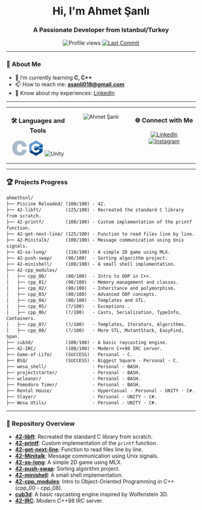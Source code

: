 <h1 align="center">Hi, I'm Ahmet Şanlı</h1>
<h3 align="center">A Passionate Developer from Istanbul/Turkey</h3>

<p align="center">
  <img src="https://komarev.com/ghpvc/?username=ahmethsnl&label=Profile%20views&color=0e75b6&style=flat" alt="Profile views" />
  <a href="https://github.com/ahmethsnl/ahmethsnl/commits">
    <img src="https://img.shields.io/github/last-commit/ahmethsnl/ahmethsnl?style=flat" alt="Last Commit" />
  </a>
</p>

---

### 🌱 About Me
- 🌱 I’m currently learning **C, C++**
- 📫 How to reach me: **asanli018@gmail.com**
- 📄 Know about my experiences: [LinkedIn](https://www.linkedin.com/in/ahmethsnl/)

---

<table>
  <tr>
    <td align="center" valign="top" width="33%">
      <h3>🛠️ Languages and Tools</h3>
      <p>
        <img src="https://raw.githubusercontent.com/devicons/devicon/master/icons/c/c-original.svg" alt="C" width="40" height="40" />
        <img src="https://raw.githubusercontent.com/devicons/devicon/master/icons/cplusplus/cplusplus-original.svg" alt="C++" width="40" height="40" />
        <img src="https://www.vectorlogo.zone/logos/unity3d/unity3d-icon.svg" alt="Unity" width="40" height="40" />
      </p>
    </td>
    <td align="center" valign="top" width="33%">
      <p>
        <img src="https://github-readme-stats.vercel.app/api/top-langs?username=ahmethsnl&show_icons=true&locale=en&layout=compact" alt="Ahmet Şanlı" />
      </p>
    </td>
    <td align="center" valign="top" width="33%">
      <h3>🌐 Connect with Me</h3>
      <p>
        <a href="https://linkedin.com/in/ahmethsnl" target="blank">
          <img align="center" src="https://raw.githubusercontent.com/rahuldkjain/github-profile-readme-generator/master/src/images/icons/Social/linked-in-alt.svg" alt="LinkedIn" height="30" width="40" />
        </a>
        <a href="https://instagram.com/ahmet.hsnl" target="blank">
          <img align="center" src="https://raw.githubusercontent.com/rahuldkjain/github-profile-readme-generator/master/src/images/icons/Social/instagram.svg" alt="Instagram" height="30" width="40" />
        </a>
      </p>
    </td>
  </tr>
</table>

---

### 🏆 Projects Progress


```plaintext
ahmethsnl/
├── Piscine Reloaded/ (100/100) - 42.
├── 42-libft/         (125/100) - Recreated the standard C library from scratch.
├── 42-printf/        (100/100) - Custom implementation of the printf function.
├── 42-get-next-line/ (125/100) - Function to read files line by line.
├── 42-Minitalk/      (100/100) - Message communication using Unix signals.
├── 42-so-long/       (110/100) - A simple 2D game using MLX.
├── 42-push-swap/     (90/100)  - Sorting algorithm project.
├── 42-minishell/     (100/100) - A small shell implementation.
├── 42-cpp_modules/
│   ├── cpp_00/       (80/100)  - Intro to OOP in C++.
│   ├── cpp_01/       (90/100)  - Memory management and classes.
│   ├── cpp_02/       (80/100)  - Inheritance and polymorphism.
│   ├── cpp_03/       (80/100)  - Advanced OOP concepts.
│   ├── cpp_04/       (80/100)  - Templates and STL.
|   ├── cpp_05/       (?/100)   - Exceptions .
│   ├── cpp_06/       (?/100)   - Casts, Serialization, TypeInfo, Containers.
│   ├── cpp_07/       (?/100)   - Templates, Iterators, Algorithms.
│   ├── cpp_08/       (?/100)   - More STL, MutantStack, EasyFind, Span.
├── cub3d/            (100/100) - A basic raycasting engine.
├── 42-IRC/           (100/100) - Modern C++98 IRC server.
├── Game-of-Life/     (SUCCESS) - Personal - C.
├── BSQ/              (SUCCESS) - Biggest Square - Personal - C.
├── wesa_shell/                 - Personal - BASH.
├── projectstarter/             - Personal - BASH.
├── wcleaner/                   - Personal - BASH.
├── Pomodoro Timer/             - Personal - BASH.
├── Rental House/               - HyperCasual - Personal - UNITY - C#.
├── Slayer/                     - Personal - UNITY - C#.
├── Wesa Utils/                 - Personal - UNITY - C#.
```

---

### 📂 Repository Overview


- [**42-libft**](https://github.com/Ahmethsnl/42-libft): Recreated the standard C library from scratch.
- [**42-printf**](https://github.com/Ahmethsnl/42-printf): Custom implementation of the `printf` function.
- [**42-get-next-line**](https://github.com/Ahmethsnl/42-get-next-line): Function to read files line by line.
- [**42-Minitalk**](https://github.com/Ahmethsnl/42-Minitalk): Message communication using Unix signals.
- [**42-so-long**](https://github.com/Ahmethsnl/42-so-long): A simple 2D game using MLX.
- [**42-push-swap**](https://github.com/Ahmethsnl/42-push-swap): Sorting algorithm project.
- [**42-minishell**](https://github.com/Ahmethsnl/42-minishell): A small shell implementation.
- [**42-cpp_modules**](https://github.com/Ahmethsnl/42-cpp_modules): Intro to Object-Oriented Programming in C++ (cpp_00 - cpp_08).
- [**cub3d**](https://github.com/Ahmethsnl/cub3d): A basic raycasting engine inspired by Wolfenstein 3D.
- [**42-IRC**](https://github.com/Ahmethsnl/42-IRC): Modern C++98 IRC server.
